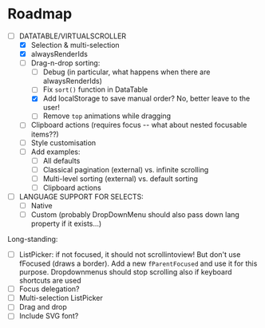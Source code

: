 # Roadmap

- [ ] DATATABLE/VIRTUALSCROLLER
  - [x] Selection & multi-selection
  - [x] alwaysRenderIds
  - [ ] Drag-n-drop sorting:
      - [ ] Debug (in particular, what happens when there are alwaysRenderIds)
      - [ ] Fix `sort()` function in DataTable
      - [x] Add localStorage to save manual order? No, better leave to the user!
      - [ ] Remove `top` animations while dragging

  - [ ] Clipboard actions (requires focus -- what about nested focusable items??)
  - [ ] Style customisation
  - [ ] Add examples:
      - [ ] All defaults
      - [ ] Classical pagination (external) vs. infinite scrolling
      - [ ] Multi-level sorting (external) vs. default sorting
      - [ ] Clipboard actions

- [ ] LANGUAGE SUPPORT FOR SELECTS:
  - [ ] Native
  - [ ] Custom (probably DropDownMenu should also pass down lang property if it exists...)

Long-standing:
- [ ] ListPicker: if not focused, it should not scrollintoview! But don't use fFocused (draws a border). Add a new `fParentFocused` and use it for this purpose. Dropdownmenus should stop scrolling also if keyboard shortcuts are used
- [ ] Focus delegation?
- [ ] Multi-selection ListPicker
- [ ] Drag and drop
- [ ] Include SVG font?
